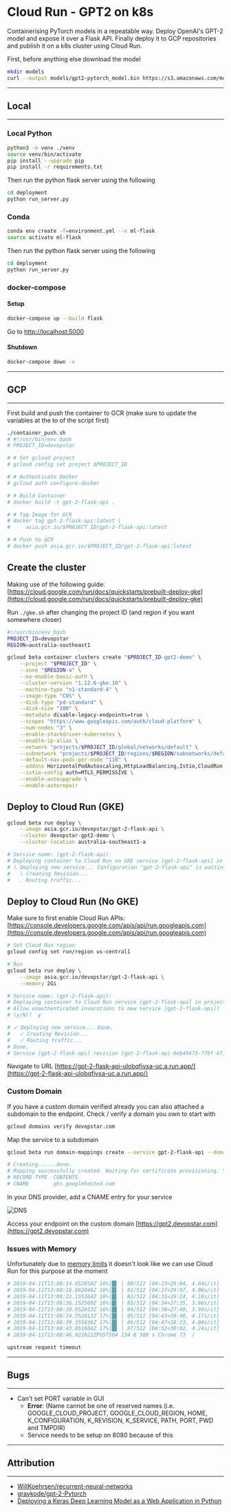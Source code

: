 # Cloud Run - GPT2 on k8s

Containerising PyTorch models in a repeatable way. Deploy OpenAI's GPT-2 model and expose it over a Flask API. Finally deploy it to GCP repositories and publish it on a k8s cluster using Cloud Run.

First, before anything else download the model

```bash
mkdir models
curl --output models/gpt2-pytorch_model.bin https://s3.amazonaws.com/models.huggingface.co/bert/gpt2-pytorch_model.bin
```

---

## Local

---

### Local Python

```bash
python3 -m venv ./venv
source venv/bin/activate
pip install --upgrade pip
pip install -r requirements.txt
```

Then run the python flask server using the following

```bash
cd deployment
python run_server.py
```

### Conda

```bash
conda env create -f=environment.yml --n ml-flask
source activate ml-flask
```

Then run the python flask server using the following

```bash
cd deployment
python run_server.py
```

### docker-compose

#### Setup

```bash
docker-compose up --build flask
```

Go to [http://localhost:5000](http://localhost:5000)

#### Shutdown

```bash
docker-compose down -v
```

---

## GCP

---

First build and push the container to GCR (make sure to update the variables at the to of the script first)

```bash
./container_push.sh
# #!/usr/bin/env bash
# PROJECT_ID=devopstar

# # Set gcloud project
# gcloud config set project $PROJECT_ID

# # Authenticate Docker
# gcloud auth configure-docker

# # Build Container
# docker build -t gpt-2-flask-api .

# # Tag Image for GCR
# docker tag gpt-2-flask-api:latest \
#     asia.gcr.io/$PROJECT_ID/gpt-2-flask-api:latest

# # Push to GCR
# docker push asia.gcr.io/$PROJECT_ID/gpt-2-flask-api:latest
```

## Create the cluster

Making use of the following guide: [https://cloud.google.com/run/docs/quickstarts/prebuilt-deploy-gke](https://cloud.google.com/run/docs/quickstarts/prebuilt-deploy-gke)

Run `./gke.sh` after changing the project ID (and region if you want somewhere closer)

```bash
#!/usr/bin/env bash
PROJECT_ID=devopstar
REGION=australia-southeast1

gcloud beta container clusters create "$PROJECT_ID-gpt2-demo" \
    --project "$PROJECT_ID" \
    --zone "$REGION-a" \
    --no-enable-basic-auth \
    --cluster-version "1.12.6-gke.10" \
    --machine-type "n1-standard-4" \
    --image-type "COS" \
    --disk-type "pd-standard" \
    --disk-size "100" \
    --metadata disable-legacy-endpoints=true \
    --scopes "https://www.googleapis.com/auth/cloud-platform" \
    --num-nodes "3" \
    --enable-stackdriver-kubernetes \
    --enable-ip-alias \
    --network "projects/$PROJECT_ID/global/networks/default" \
    --subnetwork "projects/$PROJECT_ID/regions/$REGION/subnetworks/default" \
    --default-max-pods-per-node "110" \
    --addons HorizontalPodAutoscaling,HttpLoadBalancing,Istio,CloudRun \
    --istio-config auth=MTLS_PERMISSIVE \
    --enable-autoupgrade \
    --enable-autorepair
```

## Deploy to Cloud Run (GKE)

```bash
gcloud beta run deploy \
    --image asia.gcr.io/devopstar/gpt-2-flask-api \
    --cluster devopstar-gpt2-demo \
    --cluster-location australia-southeast1-a

# Service name: (gpt-2-flask-api):  
# Deploying container to Cloud Run on GKE service [gpt-2-flask-api] in namespace [default] of cluster [devopstar-gpt2-demo]
# ⠧ Deploying new service... Configuration "gpt-2-flask-api" is waiting for a Revision to become ready.
#   ⠧ Creating Revision...
#   . Routing traffic...
```

## Deploy to Cloud Run (No GKE)

Make sure to first enable Cloud Run APIs: [https://console.developers.google.com/apis/api/run.googleapis.com](https://console.developers.google.com/apis/api/run.googleapis.com)

```bash
# Set Cloud Run region
gcloud config set run/region us-central1

# Run
gcloud beta run deploy \
    --image asia.gcr.io/devopstar/gpt-2-flask-api \
    --memory 2Gi

# Service name: (gpt-2-flask-api):  
# Deploying container to Cloud Run service [gpt-2-flask-api] in project [devopstar] region [us-central1]
# Allow unauthenticated invocations to new service [gpt-2-flask-api]? 
# (y/N)?  y

# ✓ Deploying new service... Done.
#   ✓ Creating Revision...
#   ✓ Routing traffic...
# Done.
# Service [gpt-2-flask-api] revision [gpt-2-flask-api-9eb49475-778f-4f11-8a5c-60d1ed3bd2ff] has been deployed and is serving traffic at https://gpt-2-flask-api-ulobqfivxa-uc.a.run.app
```

Navigate to URL [https://gpt-2-flask-api-ulobqfivxa-uc.a.run.app/](https://gpt-2-flask-api-ulobqfivxa-uc.a.run.app/)

### Custom Domain

If you have a custom domain verified already you can also attached a subdomain to the endpoint. Check / verify a domain you own to start with

```bash
gcloud domains verify devopstar.com
```

Map the service to a subdomain

```bash
gcloud beta run domain-mappings create --service gpt-2-flask-api --domain gpt2.devopstar.com

# Creating......done.
# Mapping successfully created. Waiting for certificate provisioning. You must configure your DNS records for certificate issuance to begin.
# RECORD TYPE  CONTENTS
# CNAME        ghs.googlehosted.com
```

In your DNS provider, add a CNAME entry for your service

![DNS](img/dns-01.png)

Access your endpoint on the custom domain [https://gpt2.devopstar.com](https://gpt2.devopstar.com)

### Issues with Memory

Unfortunately due to [memory limits](https://cloud.google.com/run/docs/configuring/memory-limits) it doesn't look like we can use Cloud Run for this purpose at the moment

```bash
# 2019-04-11T13:08:14.652058Z 16%|█▌ | 80/512 [04:23<29:04, 4.04s/it]
# 2019-04-11T13:08:18.862046Z 16%|█▌ | 81/512 [04:27<29:07, 4.06s/it]
# 2019-04-11T13:08:22.155164Z 16%|█▌ | 82/512 [04:31<29:24, 4.10s/it]
# 2019-04-11T13:08:26.152569Z 16%|█▌ | 83/512 [04:34<27:35, 3.86s/it]
# 2019-04-11T13:08:30.952013Z 16%|█▋ | 84/512 [04:38<27:49, 3.90s/it]
# 2019-04-11T13:08:34.552013Z 17%|█▋ | 85/512 [04:43<29:40, 4.17s/it]
# 2019-04-11T13:08:39.355836Z 17%|█▋ | 86/512 [04:47<28:23, 4.00s/it]
# 2019-04-11T13:08:43.051604Z 17%|█▋ | 87/512 [04:52<30:02, 4.24s/it]
# 2019-04-11T13:08:46.922621ZPOST504 234 B 300 s Chrome 73  /

upstream request timeout
```

---

## Bugs

---

- Can't set PORT variable in GUI
  - **Error**: (Name cannot be one of reserved names (i.e. GOOGLE_CLOUD_PROJECT, GOOGLE_CLOUD_REGION, HOME, K_CONFIGURATION, K_REVISION, K_SERVICE, PATH, PORT, PWD and TMPDIR)
  - Service needs to be setup on 8080 because of this

---

## Attribution

---

- [WillKoehrsen/recurrent-neural-networks](https://github.com/WillKoehrsen/recurrent-neural-networks)
- [graykode/gpt-2-Pytorch](https://github.com/graykode/gpt-2-Pytorch)
- [Deploying a Keras Deep Learning Model as a Web Application in Python](https://morioh.com/p/bbbc75c00f96/deploying-a-keras-deep-learning-model-as-a-web-application-in-python)
